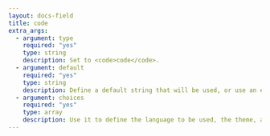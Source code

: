 ```yaml
---
layout: docs-field
title: code
extra_args:
  - argument: type
    required: "yes"
    type: string
    description: Set to <code>code</code>.
  - argument: default
    required: "yes"
    type: string
    description: Define a default string that will be used, or use an empty string (<code>'default' => ''</code>)
  - argument: choices
    required: "yes"
    type: array
    description: Use it to define the language to be used, the theme, and the area's height.
---
```

